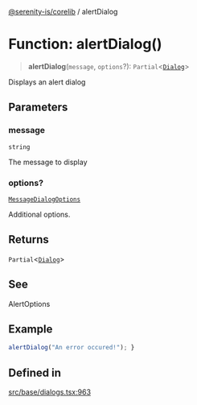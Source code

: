 [@serenity-is/corelib](../README.md) / alertDialog

# Function: alertDialog()

> **alertDialog**(`message`, `options`?): `Partial`\<[`Dialog`](../classes/Dialog.md)\>

Displays an alert dialog

## Parameters

### message

`string`

The message to display

### options?

[`MessageDialogOptions`](../interfaces/MessageDialogOptions.md)

Additional options.

## Returns

`Partial`\<[`Dialog`](../classes/Dialog.md)\>

## See

AlertOptions

## Example

```ts
alertDialog("An error occured!"); }
```

## Defined in

[src/base/dialogs.tsx:963](https://github.com/serenity-is/serenity/blob/master/packages/corelib/src/base/dialogs.tsx#L963)
